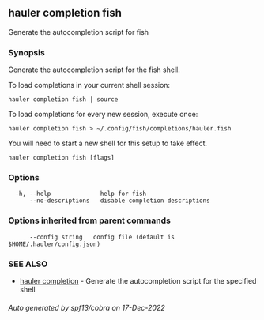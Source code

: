 ## hauler completion fish

Generate the autocompletion script for fish

### Synopsis

Generate the autocompletion script for the fish shell.

To load completions in your current shell session:

	hauler completion fish | source

To load completions for every new session, execute once:

	hauler completion fish > ~/.config/fish/completions/hauler.fish

You will need to start a new shell for this setup to take effect.


```
hauler completion fish [flags]
```

### Options

```
  -h, --help              help for fish
      --no-descriptions   disable completion descriptions
```

### Options inherited from parent commands

```
      --config string   config file (default is $HOME/.hauler/config.json)
```

### SEE ALSO

* [hauler completion](hauler_completion.md)	 - Generate the autocompletion script for the specified shell

###### Auto generated by spf13/cobra on 17-Dec-2022
